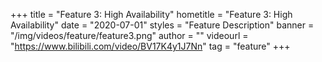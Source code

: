 +++
    title = "Feature 3: High Availability"
    hometitle = "Feature 3: High Availability"
    date = "2020-07-01"
    styles = "Feature Description"
    banner = "/img/videos/feature/feature3.png"
    author = ""
    videourl = "https://www.bilibili.com/video/BV17K4y1J7Nn" 
    tag = "feature"
+++
